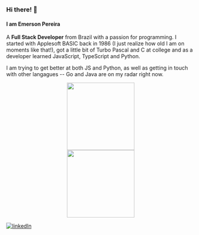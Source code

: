 ### Hi there! 👋
#### I am Emerson Pereira

A **Full Stack Developer** from Brazil with a passion for programming. I started with Applesoft BASIC back in 1986 (I just realize how old I am on moments like that!), got a little bit of Turbo Pascal and C at college and as a developer learned JavaScript, TypeScript and Python.

I am trying to get better at both JS and Python, as well as getting in touch with other langagues -- Go and Java are on my radar right now.

<div align=center>
<a href="https://github.com/emberjp">
<img height="180em" src="https://github-readme-stats.vercel.app/api?username=emberjp&show_icons=true&include_all_commits=true&count_private=true"/>
</div>

<div align=center>
<a href="https://github.com/emberjp">
<img height="180em" src="https://github-readme-stats.vercel.app/api/top-langs/?username=emberjp&layout=compact&langs_count=7"/>
</div>

[![linkedIn](https://img.shields.io/badge/LinkedIn-0077B5?style=for-the-badge&logo=linkedin&logoColor=white)](https://www.linkedin.com/in/emerson-berg-jorge-pereira/)

<!--
[![gmail](https://img.shields.io/badge/Gmail-D14836?style=for-the-badge&logo=gmail&logoColor=white)]()
-->

<!--
**emberjp/emberjp** is a ✨ _special_ ✨ repository because its `README.md` (this file) appears on your GitHub profile.

Here are some ideas to get you started:

- 🔭 I’m currently working on ...
- 🌱 I’m currently learning ...
- 👯 I’m looking to collaborate on ...
- 🤔 I’m looking for help with ...
- 💬 Ask me about ...
- 📫 How to reach me: ...
- 😄 Pronouns: ...
- ⚡ Fun fact: ...
-->
